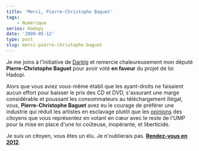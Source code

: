 ```yaml
---
title: 'Merci, Pierre-Christophe Baguet'
tags:
    - Numérique
series: Hadopi
date: '2009-05-12'
type: post
slug: merci-pierre-christophe-baguet
---
```


Je me joins à l'initiative de [Darklg](http://darklg.me/2009/05/merci-michel-herbillon/) et remercie chaleureusement mon député **Pierre-Christophe Baguet** pour avoir voté **en faveur** du projet de loi Hadopi.

Alors que vous aviez vous-même établi que les ayant-droits ne faisaient aucun effort pour baisser le prix des CD et DVD, s'assurant une marge considérable et poussant les consommateurs au téléchargement illégal, vous, **Pierre-Christophe Baguet** avez eu le courage de préférer une industrie qui réduit les artistes en esclavage plutôt que les [opinions](/2009/02/courrier-adresse-ce-matin-a-pc-baguet/) des citoyens que vous représentez en votant en cœur avec le reste de l'UMP pour la mise en place d'une loi coûteuse, inopérante, et liberticide.

Je suis un citoyen, vous êtes un élu.
Je n'oublierais pas. [**Rendez-vous en 2012**](http://www2.assemblee-nationale.fr/decouvrir-l-assemblee/role-et-pouvoirs-de-l-assemblee-nationale/le-depute/l-election-des-deputes).
